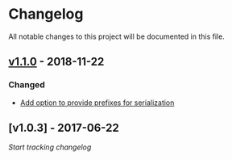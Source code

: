 # Changelog
All notable changes to this project will be documented in this file.

<a name="v1.1.0"></a>
## [v1.1.0](https://github.com/rubensworks/n3-transform/compare/v1.0.3...v1.1.0) - 2018-11-22

### Changed
* [Add option to provide prefixes for serialization](https://github.com/rubensworks/n3-transform/commit/3c546ae3d95ccdd6cc3848cc2b53d351de0c1cd7)

<a name="v1.0.3"></a>
## [v1.0.3] - 2017-06-22

_Start tracking changelog_
